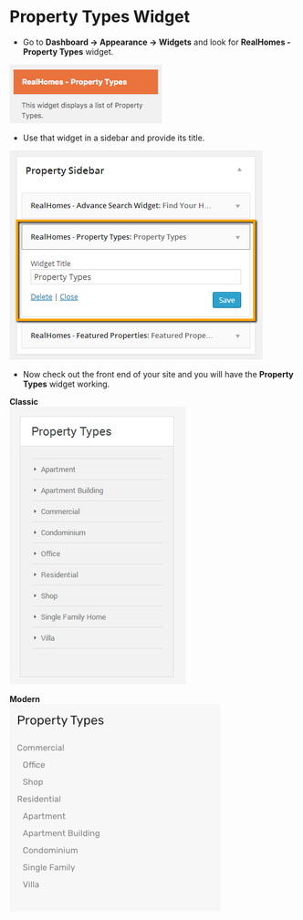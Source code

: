 # Property Types Widget

- Go to **Dashboard → Appearance → Widgets** and look for **RealHomes - Property Types** widget. 

![RealHomes Documentation](images/widgets/property-types-widget.png)

- Use that widget in a sidebar and provide its title. 

![RealHomes Documentation](images/widgets/property-types-widget-settings.png)

- Now check out the front end of your site and you will have the **Property Types** widget working. 

**Classic** </br>
![RealHomes Documentation](images/widgets/property-types-frontend.png)

**Modern** </br>
![RealHomes Documentation](images/widgets/property-types-frontend-mod.png)
